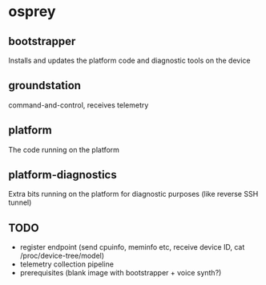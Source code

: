 # osprey

## bootstrapper
Installs and updates the platform code and diagnostic tools on the device

## groundstation
command-and-control, receives telemetry

## platform
The code running on the platform

## platform-diagnostics
Extra bits running on the platform for diagnostic purposes (like reverse SSH tunnel)


## TODO
- register endpoint (send cpuinfo, meminfo etc, receive device ID, cat /proc/device-tree/model)
- telemetry collection pipeline
- prerequisites (blank image with bootstrapper + voice synth?)